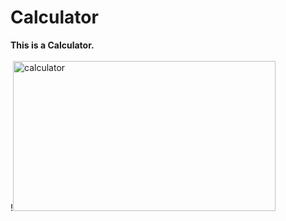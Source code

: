 # Calculator
<b>This is a Calculator. </b>
<br><br>
!<img src="https://github.com/shzehra93/Calculator/assets/126316477/ea03cdcd-ba0a-4f4f-8bc2-84c41dde4a43" alt="calculator" height="240px" width="420px">
